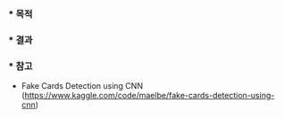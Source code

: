 ### * 목적
### * 결과

### * 참고
- Fake Cards Detection using CNN (https://www.kaggle.com/code/maelbe/fake-cards-detection-using-cnn)
